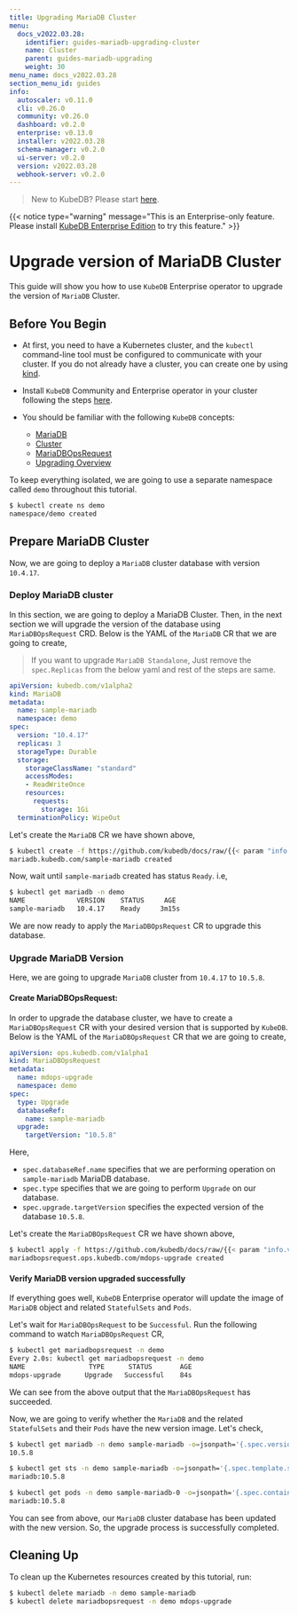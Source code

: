 ```yaml
---
title: Upgrading MariaDB Cluster
menu:
  docs_v2022.03.28:
    identifier: guides-mariadb-upgrading-cluster
    name: Cluster
    parent: guides-mariadb-upgrading
    weight: 30
menu_name: docs_v2022.03.28
section_menu_id: guides
info:
  autoscaler: v0.11.0
  cli: v0.26.0
  community: v0.26.0
  dashboard: v0.2.0
  enterprise: v0.13.0
  installer: v2022.03.28
  schema-manager: v0.2.0
  ui-server: v0.2.0
  version: v2022.03.28
  webhook-server: v0.2.0
---
```


> New to KubeDB? Please start [here](/docs/v2022.03.28/README).

{{< notice type="warning" message="This is an Enterprise-only feature. Please install [KubeDB Enterprise Edition](/docs/v2022.03.28/setup/install/enterprise) to try this feature." >}}

# Upgrade version of MariaDB Cluster

This guide will show you how to use `KubeDB` Enterprise operator to upgrade the version of `MariaDB` Cluster.

## Before You Begin

- At first, you need to have a Kubernetes cluster, and the `kubectl` command-line tool must be configured to communicate with your cluster. If you do not already have a cluster, you can create one by using [kind](https://kind.sigs.k8s.io/docs/user/quick-start/).

- Install `KubeDB` Community and Enterprise operator in your cluster following the steps [here](/docs/v2022.03.28/setup/README).

- You should be familiar with the following `KubeDB` concepts:
  - [MariaDB](/docs/v2022.03.28/guides/mariadb/concepts/mariadb)
  - [Cluster](/docs/v2022.03.28/guides/mariadb/clustering/overview)
  - [MariaDBOpsRequest](/docs/v2022.03.28/guides/mariadb/concepts/opsrequest)
  - [Upgrading Overview](/docs/v2022.03.28/guides/mariadb/upgrading/overview)

To keep everything isolated, we are going to use a separate namespace called `demo` throughout this tutorial.

```bash
$ kubectl create ns demo
namespace/demo created
```

## Prepare MariaDB Cluster

Now, we are going to deploy a `MariaDB` cluster database with version `10.4.17`.

### Deploy MariaDB cluster

In this section, we are going to deploy a MariaDB Cluster. Then, in the next section we will upgrade the version of the database using `MariaDBOpsRequest` CRD. Below is the YAML of the `MariaDB` CR that we are going to create,

> If you want to upgrade `MariaDB Standalone`, Just remove the `spec.Replicas` from the below yaml and rest of the steps are same.

```yaml
apiVersion: kubedb.com/v1alpha2
kind: MariaDB
metadata:
  name: sample-mariadb
  namespace: demo
spec:
  version: "10.4.17"
  replicas: 3
  storageType: Durable
  storage:
    storageClassName: "standard"
    accessModes:
    - ReadWriteOnce
    resources:
      requests:
        storage: 1Gi
  terminationPolicy: WipeOut

```

Let's create the `MariaDB` CR we have shown above,

```bash
$ kubectl create -f https://github.com/kubedb/docs/raw/{{< param "info.version" >}}/docs/guides/mariadb/upgrading/cluster/examples/sample-mariadb.yaml
mariadb.kubedb.com/sample-mariadb created
```

Now, wait until `sample-mariadb` created has status `Ready`. i.e,

```bash
$ kubectl get mariadb -n demo                                                                                                                                             
NAME             VERSION    STATUS     AGE
sample-mariadb   10.4.17    Ready     3m15s
```

We are now ready to apply the `MariaDBOpsRequest` CR to upgrade this database.

### Upgrade MariaDB Version

Here, we are going to upgrade `MariaDB` cluster from `10.4.17` to `10.5.8`.

#### Create MariaDBOpsRequest:

In order to upgrade the database cluster, we have to create a `MariaDBOpsRequest` CR with your desired version that is supported by `KubeDB`. Below is the YAML of the `MariaDBOpsRequest` CR that we are going to create,

```yaml
apiVersion: ops.kubedb.com/v1alpha1
kind: MariaDBOpsRequest
metadata:
  name: mdops-upgrade
  namespace: demo
spec:
  type: Upgrade
  databaseRef:
    name: sample-mariadb
  upgrade:
    targetVersion: "10.5.8"
```

Here,

- `spec.databaseRef.name` specifies that we are performing operation on `sample-mariadb` MariaDB database.
- `spec.type` specifies that we are going to perform `Upgrade` on our database.
- `spec.upgrade.targetVersion` specifies the expected version of the database `10.5.8`.

Let's create the `MariaDBOpsRequest` CR we have shown above,

```bash
$ kubectl apply -f https://github.com/kubedb/docs/raw/{{< param "info.version" >}}/docs/guides/mariadb/upgrading/cluster/examples/mdops-upgrade.yaml
mariadbopsrequest.ops.kubedb.com/mdops-upgrade created
```

#### Verify MariaDB version upgraded successfully 

If everything goes well, `KubeDB` Enterprise operator will update the image of `MariaDB` object and related `StatefulSets` and `Pods`.

Let's wait for `MariaDBOpsRequest` to be `Successful`.  Run the following command to watch `MariaDBOpsRequest` CR,

```bash
$ kubectl get mariadbopsrequest -n demo
Every 2.0s: kubectl get mariadbopsrequest -n demo
NAME                TYPE      STATUS       AGE
mdops-upgrade      Upgrade   Successful    84s
```

We can see from the above output that the `MariaDBOpsRequest` has succeeded.

Now, we are going to verify whether the `MariaDB` and the related `StatefulSets` and their `Pods` have the new version image. Let's check,

```bash
$ kubectl get mariadb -n demo sample-mariadb -o=jsonpath='{.spec.version}{"\n"}'
10.5.8

$ kubectl get sts -n demo sample-mariadb -o=jsonpath='{.spec.template.spec.containers[0].image}{"\n"}'
mariadb:10.5.8

$ kubectl get pods -n demo sample-mariadb-0 -o=jsonpath='{.spec.containers[0].image}{"\n"}'
mariadb:10.5.8
```

You can see from above, our `MariaDB` cluster database has been updated with the new version. So, the upgrade process is successfully completed.

## Cleaning Up

To clean up the Kubernetes resources created by this tutorial, run:

```bash
$ kubectl delete mariadb -n demo sample-mariadb
$ kubectl delete mariadbopsrequest -n demo mdops-upgrade
```